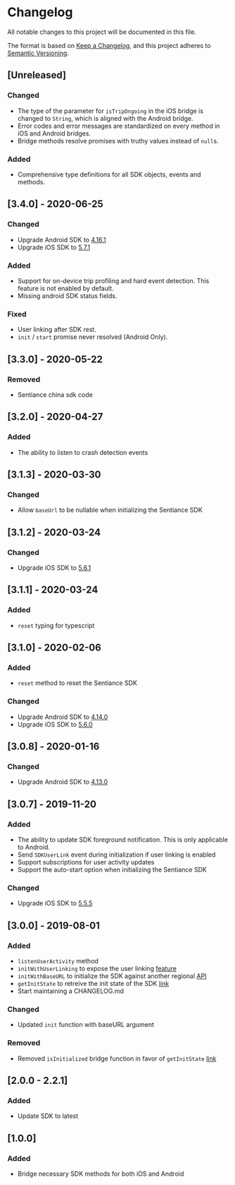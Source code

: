 # Changelog
All notable changes to this project will be documented in this file.

The format is based on [Keep a Changelog](https://keepachangelog.com/en/1.0.0/),
and this project adheres to [Semantic Versioning](https://semver.org/spec/v2.0.0.html).

## [Unreleased]
### Changed
- The type of the parameter for `isTripOngoing` in the iOS bridge is changed to `String`, which is aligned with the Android bridge.
- Error codes and error messages are standardized on every method in iOS and Android bridges.
- Bridge methods resolve promises with truthy values instead of `null`s.

### Added
- Comprehensive type definitions for all SDK objects, events and methods.

## [3.4.0] - 2020-06-25
### Changed
- Upgrade Android SDK to [4.16.1](https://docs.sentiance.com/sdk/changelog/android#4-16-1-19-jun-2020)
- Upgrade iOS SDK to [5.7.1](https://docs.sentiance.com/sdk/changelog/ios#5-7-1-4-jun-2020)

### Added
- Support for on-device trip profiling and hard event detection. This feature is not enabled by default.
- Missing android SDK status fields.

### Fixed
- User linking after SDK rest.
- `init` / `start` promise never resolved (Android Only).
 
## [3.3.0] - 2020-05-22
### Removed
- Sentiance china sdk code

## [3.2.0] - 2020-04-27
### Added
- The ability to listen to crash detection events

## [3.1.3] - 2020-03-30
### Changed
- Allow `baseUrl` to be nullable when initializing the Sentiance SDK

## [3.1.2] - 2020-03-24
### Changed
- Upgrade iOS SDK to [5.6.1](https://docs.sentiance.com/sdk/changelog/ios#5-6-1-21-feb-2020)

## [3.1.1] - 2020-03-24
### Added
- `reset` typing for typescript

## [3.1.0] - 2020-02-06
### Added
- `reset` method to reset the Sentiance SDK

### Changed
- Upgrade Android SDK to [4.14.0](https://docs.sentiance.com/sdk/changelog/android#4-14-0-31-jan-2020)
- Upgrade iOS SDK to [5.6.0](https://docs.sentiance.com/sdk/changelog/ios#5-6-0-5-feb-2020)

## [3.0.8] - 2020-01-16
### Changed
- Upgrade Android SDK to [4.13.0](https://docs.sentiance.com/sdk/changelog/android#4-13-0-6-jan-2020)

## [3.0.7] - 2019-11-20
### Added
- The ability to update SDK foreground notification. This is only applicable to Android.
- Send `SDKUserLink` event during initialization if user linking is enabled
- Support subscriptions for user activity updates
- Support the auto-start option when initializing the Sentiance SDK

### Changed
- Upgrade iOS SDK to [5.5.5](https://docs.sentiance.com/sdk/changelog/ios#5-5-5-13-nov-2019)

## [3.0.0] - 2019-08-01
### Added
- `listenUserActivity` method
- `initWithUserLinking` to expose the user linking [feature](https://docs.sentiance.com/guide/user-linking)
- `initWithBaseURL` to initialize the SDK against another regional [API](https://docs.sentiance.com/sdk/api-reference/ios/sentconfig-1#sentconfig-api)
- `getInitState` to retreive the init state of the SDK [link](https://docs.sentiance.com/sdk/api-reference/ios/sentsdk#getinitstate)
- Start maintaining a CHANGELOG.md

### Changed
- Updated `init` function with baseURL argument

### Removed
- Removed `isInitialized` bridge function in favor of `getInitState` [link](https://docs.sentiance.com/sdk/api-reference/ios/sentsdk#isinitialised)

## [2.0.0 - 2.2.1]
### Added
- Update SDK to latest

## [1.0.0]
### Added
- Bridge necessary SDK methods for both iOS and Android
